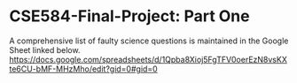 # CSE584-Final-Project: Part One
A comprehensive list of faulty science questions is maintained in the Google Sheet linked below.
https://docs.google.com/spreadsheets/d/1Qpba8Xioj5FgTFV0oerEzN8vsKXte6CU-bMF-MHzMho/edit?gid=0#gid=0
